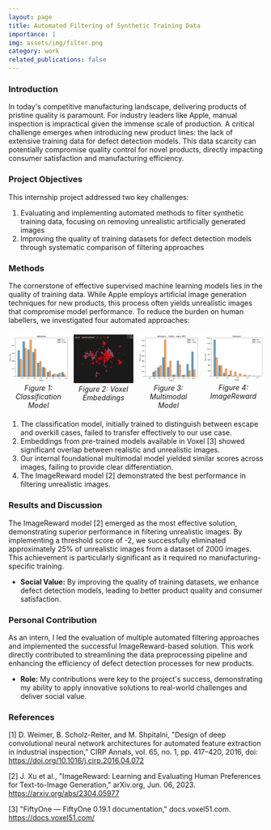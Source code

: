 ```yaml
---
layout: page
title: Automated Filtering of Synthetic Training Data
importance: 1
img: assets/img/filter.png
category: work
related_publications: false
---
```


### Introduction
In today's competitive manufacturing landscape, delivering products of pristine quality is paramount. For industry leaders like Apple, manual inspection is impractical given the immense scale of production. A critical challenge emerges when introducing new product lines: the lack of extensive training data for defect detection models. This data scarcity can potentially compromise quality control for novel products, directly impacting consumer satisfaction and manufacturing efficiency.

### Project Objectives
This internship project addressed two key challenges:
1. Evaluating and implementing automated methods to filter synthetic training data, focusing on removing unrealistic artificially generated images
2. Improving the quality of training datasets for defect detection models through systematic comparison of filtering approaches

### Methods
The cornerstone of effective supervised machine learning models lies in the quality of training data. While Apple employs artificial image generation techniques for new products, this process often yields unrealistic images that compromise model performance. To reduce the burden on human labellers, we investigated four automated approaches:

<div style="display: grid; grid-template-columns: repeat(4, 1fr); gap: 10px; margin: 20px 0;">
    <div style="text-align: center;">
        <img src="/assets/img/classification-model-histogram.png" width="200" height="150" alt="Classification Model Results" style="width: 100%; height: auto;">
        <em>Figure 1: Classification Model</em>
    </div>
    <div style="text-align: center;">
        <img src="/assets/img/voxel.png" width="200" height="150" alt="Voxel Embeddings" style="width: 100%; height: auto;">
        <em>Figure 2: Voxel Embeddings</em>
    </div>
    <div style="text-align: center;">
        <img src="/assets/img/mm1-histogram.png" width="200" height="150" alt="Multimodal Model Results" style="width: 100%; height: auto;">
        <em>Figure 3: Multimodal Model</em>
    </div>
    <div style="text-align: center;">
        <img src="/assets/img/image-reward-histogram.png" width="200" height="150" alt="ImageReward Results" style="width: 100%; height: auto;">
        <em>Figure 4: ImageReward</em>
    </div>
</div>

1. The classification model, initially trained to distinguish between escape and overkill cases, failed to transfer effectively to our use case.
2. Embeddings from pre-trained models available in Voxel [3] showed significant overlap between realistic and unrealistic images.
3. Our internal foundational multimodal model yielded similar scores across images, failing to provide clear differentiation.
4. The ImageReward model [2] demonstrated the best performance in filtering unrealistic images.

### Results and Discussion
The ImageReward model [2] emerged as the most effective solution, demonstrating superior performance in filtering unrealistic images. By implementing a threshold score of -2, we successfully eliminated approximately 25% of unrealistic images from a dataset of 2000 images. This achievement is particularly significant as it required no manufacturing-specific training.
- **Social Value:** By improving the quality of training datasets, we enhance defect detection models, leading to better product quality and consumer satisfaction.

### Personal Contribution
As an intern, I led the evaluation of multiple automated filtering approaches and implemented the successful ImageReward-based solution. This work directly contributed to streamlining the data preprocessing pipeline and enhancing the efficiency of defect detection processes for new products.
- **Role:** My contributions were key to the project's success, demonstrating my ability to apply innovative solutions to real-world challenges and deliver social value.

### References
[1] D. Weimer, B. Scholz-Reiter, and M. Shpitalni, "Design of deep convolutional neural network architectures for automated feature extraction in industrial inspection," CIRP Annals, vol. 65, no. 1, pp. 417–420, 2016, doi: https://doi.org/10.1016/j.cirp.2016.04.072

[2] J. Xu et al., "ImageReward: Learning and Evaluating Human Preferences for Text-to-Image Generation," arXiv.org, Jun. 06, 2023. https://arxiv.org/abs/2304.05977

[3] "FiftyOne — FiftyOne 0.19.1 documentation," docs.voxel51.com. https://docs.voxel51.com/